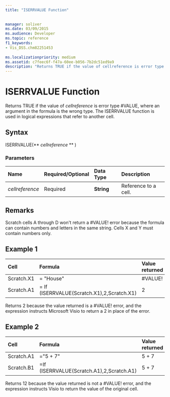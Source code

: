 ```yaml
---
title: "ISERRVALUE Function"
 
 
manager: soliver
ms.date: 03/09/2015
ms.audience: Developer
ms.topic: reference
f1_keywords:
- Vis_DSS.chm82251453
 
ms.localizationpriority: medium
ms.assetid: c7feec6f-f47a-60ee-b056-7b2dc51ed9a9
description: "Returns TRUE if the value of cellreference is error type #VALUE, where an argument in the formula is the wrong type. The ISERRVALUE function is used in logical expressions that refer to another cell."
---
```


# ISERRVALUE Function

Returns TRUE if the value of  _cellreference_ is error type #VALUE, where an argument in the formula is the wrong type. The ISERRVALUE function is used in logical expressions that refer to another cell. 
  
## Syntax

ISERRVALUE(** *cellreference* ** ) 
  
### Parameters

|**Name**|**Required/Optional**|**Data Type**|**Description**|
|:-----|:-----|:-----|:-----|
| _cellreference_ <br/> |Required  <br/> |**String** <br/> |Reference to a cell.  <br/> |
   
## Remarks

Scratch cells A through D won't return a #VALUE! error because the formula can contain numbers and letters in the same string. Cells X and Y must contain numbers only. 
  
## Example 1

|**Cell**|**Formula**|**Value returned**|
|:-----|:-----|:-----|
|Scratch.X1  <br/> |= "House"  <br/> |#VALUE!  <br/> |
|Scratch.A1  <br/> |= If (ISERRVALUE(Scratch.X1),2,Scratch.X1)  <br/> |2  <br/> |
   
Returns 2 because the value returned is a #VALUE! error, and the expression instructs Microsoft Visio to return a 2 in place of the error.
  
## Example 2

|**Cell**|**Formula**|**Value returned**|
|:-----|:-----|:-----|
|Scratch.A1  <br/> |="5 + 7"  <br/> |5 + 7  <br/> |
|Scratch.B1  <br/> |=If (ISERRVALUE(Scratch.A1),2,Scratch.A1)  <br/> |5 + 7  <br/> |
   
Returns 12 because the value returned is not a #VALUE! error, and the expression instructs Visio to return the value of the original cell.
  

